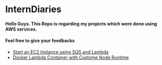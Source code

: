 # InternDiaries

#### Hello Guys. This Repo is regarding my projects which were done using AWS services.
#### Feel free to give your feedbacks

  - [Start an EC2 Instance using SQS and Lambda](https://github.com/DasithEdirisinghe/InternDiaries/tree/main/Start%20an%20EC2%20instance%20using%20AWS%20SQS%20and%20Lambda)
 - [Docker Lambda Container with Custome Node Runtime](https://github.com/DasithEdirisinghe/InternDiaries/tree/main/Docker%20Lambda%20Container%20with%20custome%20runtime)
